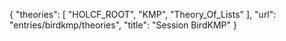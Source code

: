 {
    "theories": [
        "HOLCF_ROOT",
        "KMP",
        "Theory_Of_Lists"
    ],
    "url": "entries/birdkmp/theories",
    "title": "Session BirdKMP"
}